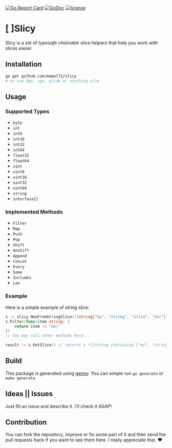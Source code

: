 [![Go Report Card](https://goreportcard.com/badge/github.com/mamal72/slicy)](https://goreportcard.com/report/github.com/mamal72/slicy)
[![GoDoc](https://godoc.org/github.com/mamal72/slicy?status.svg)](https://godoc.org/github.com/mamal72/slicy)
[![license](https://img.shields.io/github/license/mamal72/slicy.svg)](https://github.com/mamal72/slicy/blob/master/LICENSE)


# [ ]Slicy

Slicy is a set of *typesafe* *chainable* slice helpers that help you work with slices easier.


## Installation

```bash
go get github.com/mamal72/slicy
# or use dep, vgo, glide or anything else
```


## Usage

### Supported Types

- `byte`
- `int`
- `int8`
- `int16`
- `int32`
- `int64`
- `float32`
- `float64`
- `uint`
- `uint8`
- `uint16`
- `uint32`
- `uint64`
- `string`
- `interface{}`


### Implemented Methods

- `Filter`
- `Map`
- `Push`
- `Pop`
- `Shift`
- `Unshift`
- `Append`
- `Concat`
- `Every`
- `Some`
- `Includes`
- `Len`


### Example

Here is a simple example of string slice:

```go
s := slicy.NewFromStringSlice([]string{"my", "string", "slice", "no!"})
s.Filter(func(item string) {
    return item != "no!"
})
// You may call other methods here...

result := s.GetSlice() // returns a *[]string containing {"my", "string", "slice"}
```


## Build

This package is generated using [genny](https://github.com/cheekybits/genny). You can simple run `go generate` or `make generate`

## Ideas || Issues

Just fill an issue and describe it. I'll check it ASAP!


## Contribution

You can fork the repository, improve or fix some part of it and then send the pull requests back if you want to see them here. I really appreciate that. ❤️

